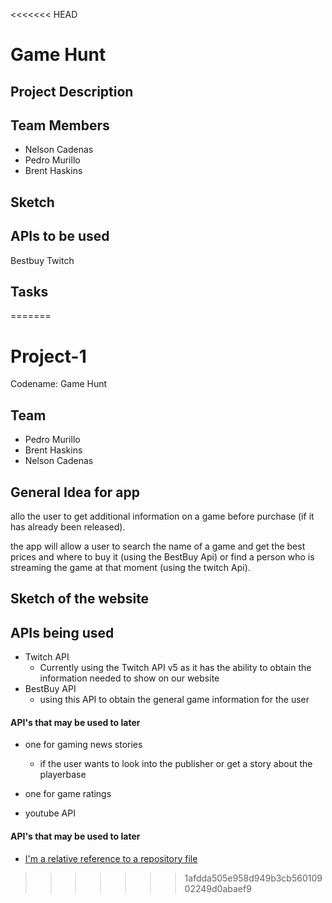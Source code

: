 <<<<<<< HEAD
# Game Hunt


## Project Description


## Team Members
- Nelson Cadenas
- Pedro Murillo 
- Brent Haskins

## Sketch


## APIs to be used
Bestbuy
Twitch

## Tasks

=======
# Project-1

Codename: Game Hunt

## Team

* Pedro Murillo
* Brent Haskins
* Nelson Cadenas

## General Idea for app

allo the user to get additional information on a game before purchase (if it has already been released).

the app will allow a user to search the name of a game and get the best prices and where to buy it (using the BestBuy Api) or find a person who is streaming the game at that moment (using the twitch Api).

## Sketch of the website



## APIs being used

* Twitch API
    * Currently using the Twitch API v5 as it has the ability to obtain the information needed to show on our website
* BestBuy API
    * using this API to obtain the general game information for the user

#### API's that may be used to later

* one for gaming news stories
    * if the user wants to look into the publisher or get a story about the playerbase

* one for game ratings
* youtube API

#### API's that may be used to later

* [I'm a relative reference to a repository file](/Design_Project-1.xd)
>>>>>>> 1afdda505e958d949b3cb56010902249d0abaef9
